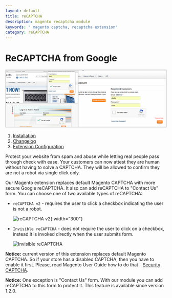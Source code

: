 ```yaml
---
layout: default
title: reCAPTCHA
description: magento recaptcha module
keywords: " magento captcha, recaptcha extension"
category: reCAPTCHA
---
```


# ReCAPTCHA from Google

![reCAPTCHA exapmles](/images/m1/extensions/recaptcha/cover.png)

 1. [Installation](installation/)
 2. [Changelog](changelog/)
 3. [Extension Configuration](extension-configuration/)

Protect your website from spam and abuse while letting real people pass through check with ease. Your customers can now attest they are human without having to solve a CAPTCHA. They will be allowed to confirm they are not a robot via single click only.

Our Magento extension replaces default Magento CAPTCHA with more secure Google reCAPTCHA. It also can add reCAPTCHA to "Contact Us" form. You can choose one of two available types of reCAPTCHA:

 -  `reCAPTCHA v2` - requires the user to click a checkbox indicating the user
    is not a robot.

    ![reCAPTCHA v2](https://developers.google.com/recaptcha/images/newCaptchaAnchor.gif){:width="300"}

 -  `Invisible reCAPTCHA` - does not require the user to click on a checkbox,
    instead it is invoked directly when the user submits form.
    
    ![Invisible reCAPTCHA](https://developers.google.com/recaptcha/images/invisible_badge.png)

**Notice:** current version of this extension replaces default Magento CAPTCHA. So if your store has a disabled CAPTCHA, then you have to enable it first. Please, read Magento User Guide how to do that - [Security CAPTCHA](http://docs.magento.com/m1/ce/user_guide/store-operations/security-captcha.html).

**Notice:** One exception is "Contact Us" form. With our module you can add reCAPTCHA to this form to protect it. This feature is available since version 1.2.0.
